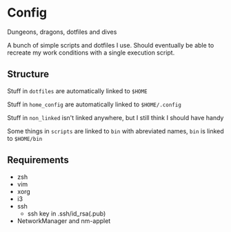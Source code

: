 # Config
Dungeons, dragons, dotfiles and dives

A bunch of simple scripts and dotfiles I use. Should eventually be able to recreate my work conditions with a single execution script.

## Structure

Stuff in `dotfiles` are automatically linked to `$HOME`

Stuff in `home_config` are automatically linked to `$HOME/.config`

Stuff in `non_linked` isn't linked anywhere, but I still think I should have handy

Some things in `scripts` are linked to `bin` with abreviated names, `bin` is linked to `$HOME/bin`

## Requirements

- zsh
- vim
- xorg
- i3
- ssh
    - ssh key in .ssh/id_rsa(.pub)
- NetworkManager and nm-applet

